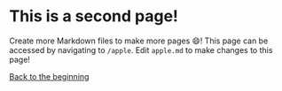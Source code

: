 # This is a second page!

Create more Markdown files to make more pages :smile:!
This page can be accessed by navigating to `/apple`.
Edit `apple.md` to make changes to this page!

[Back to the beginning](/)

